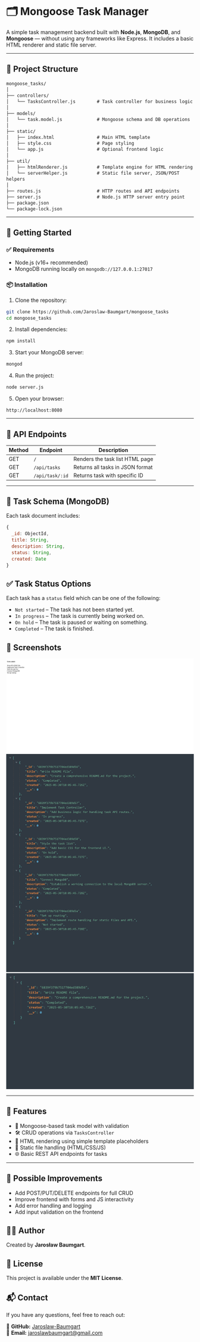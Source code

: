 # 🗂️ Mongoose Task Manager

A simple task management backend built with **Node.js**, **MongoDB**, and **Mongoose** — without using any frameworks like Express. It includes a basic HTML renderer and static file server.

---

## 📁 Project Structure

```
mongoose_tasks/
│
├── controllers/
│   └── TasksController.js        # Task controller for business logic
│
├── models/
│   └── task.model.js             # Mongoose schema and DB operations
│
├── static/
│   ├── index.html                # Main HTML template
│   ├── style.css                 # Page styling
│   └── app.js                    # Optional frontend logic
│
├── util/
│   ├── htmlRenderer.js           # Template engine for HTML rendering
│   └── serverHelper.js           # Static file server, JSON/POST helpers
│
├── routes.js                     # HTTP routes and API endpoints
├── server.js                     # Node.js HTTP server entry point
├── package.json
└── package-lock.json
```

---

## 🚀 Getting Started

### ✅ Requirements

- Node.js (v16+ recommended)
- MongoDB running locally on `mongodb://127.0.0.1:27017`

### 📦 Installation

1. Clone the repository:

```bash
git clone https://github.com/Jaroslaw-Baumgart/mongoose_tasks
cd mongoose_tasks
```

2. Install dependencies:

```bash
npm install
```

3. Start your MongoDB server:

```bash
mongod
```

4. Run the project:

```bash
node server.js
```

5. Open your browser:

```
http://localhost:8080
```

---

## 📡 API Endpoints

| Method | Endpoint             | Description                         |
|--------|----------------------|-------------------------------------|
| GET    | `/`                  | Renders the task list HTML page     |
| GET    | `/api/tasks`         | Returns all tasks in JSON format    |
| GET    | `/api/task/:id`      | Returns task with specific ID       |

---

## 🧠 Task Schema (MongoDB)

Each task document includes:

```js
{
  _id: ObjectId,
  title: String,
  description: String,
  status: String,
  created: Date
}
```

## ✅ Task Status Options

Each task has a `status` field which can be one of the following:

- `Not started` – The task has not been started yet.
- `In progress` – The task is currently being worked on.
- `On hold` – The task is paused or waiting on something.
- `Completed` – The task is finished.

## 📸 Screenshots

![home](screenshots/home.jpg)
![tasks](screenshots/tasks.jpg)
![taskID](screenshots/taskID.jpg)

---

## 📌 Features

- 🧩 Mongoose-based task model with validation
- 🛠 CRUD operations via `TasksController`
- 📜 HTML rendering using simple template placeholders
- 📂 Static file handling (HTML/CSS/JS)
- 🌐 Basic REST API endpoints for tasks

---

## 🧱 Possible Improvements

- Add POST/PUT/DELETE endpoints for full CRUD
- Improve frontend with forms and JS interactivity
- Add error handling and logging
- Add input validation on the frontend

## 👨‍💻 Author

Created by **Jarosław Baumgart**.

## 📜 License

This project is available under the **MIT License**.

## 📬 Contact

If you have any questions, feel free to reach out:

🔗 **GitHub:** [Jaroslaw-Baumgart](https://github.com/Jaroslaw-Baumgart)  
📧 **Email:** jaroslawbaumgart@gmail.com
